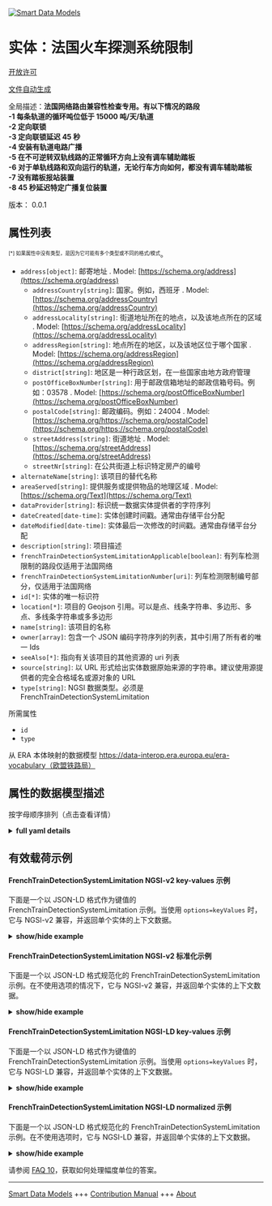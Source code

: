 <!-- 10-Header -->    
[![Smart Data Models](https://smartdatamodels.org/wp-content/uploads/2022/01/SmartDataModels_logo.png "Logo")](https://smartdatamodels.org)    
实体：法国火车探测系统限制    
=============<!-- /10-Header -->    
<!-- 15-License -->    
[开放许可](https://github.com/smart-data-models//dataModel.ERA/blob/master/FrenchTrainDetectionSystemLimitation/LICENSE.md)    
[文件自动生成](https://docs.google.com/presentation/d/e/2PACX-1vTs-Ng5dIAwkg91oTTUdt8ua7woBXhPnwavZ0FxgR8BsAI_Ek3C5q97Nd94HS8KhP-r_quD4H0fgyt3/pub?start=false&loop=false&delayms=3000#slide=id.gb715ace035_0_60)    
<!-- /15-License -->    
<!-- 20-Description -->    
全局描述：**法国网络路由兼容性检查专用。有以下情况的路段    
-1 每条轨道的循环吨位低于 15000 吨/天/轨道    
-2 定向联锁    
-3 定向联锁延迟 45 秒    
-4 安装有轨道电路广播    
-5 在不可逆转双轨线路的正常循环方向上没有调车辅助踏板    
-6 对于单轨线路和双向运行的轨道，无论行车方向如何，都没有调车辅助踏板    
-7 没有踏板报站装置    
-8 45 秒延迟特定广播复位装置**    
版本： 0.0.1    
<!-- /20-Description -->    
<!-- 30-PropertiesList -->    
## 属性列表    
<sup><sub>[*] 如果属性中没有类型，是因为它可能有多个类型或不同的格式/模式</sub></sup>。    
- `address[object]`: 邮寄地址  . Model: [https://schema.org/address](https://schema.org/address)	- `addressCountry[string]`: 国家。例如，西班牙  . Model: [https://schema.org/addressCountry](https://schema.org/addressCountry)    
	- `addressLocality[string]`: 街道地址所在的地点，以及该地点所在的区域  . Model: [https://schema.org/addressLocality](https://schema.org/addressLocality)    
	- `addressRegion[string]`: 地点所在的地区，以及该地区位于哪个国家  . Model: [https://schema.org/addressRegion](https://schema.org/addressRegion)    
	- `district[string]`: 地区是一种行政区划，在一些国家由地方政府管理      
	- `postOfficeBoxNumber[string]`: 用于邮政信箱地址的邮政信箱号码。例如：03578  . Model: [https://schema.org/postOfficeBoxNumber](https://schema.org/postOfficeBoxNumber)    
	- `postalCode[string]`: 邮政编码。例如：24004  . Model: [https://schema.org/https://schema.org/postalCode](https://schema.org/https://schema.org/postalCode)    
	- `streetAddress[string]`: 街道地址  . Model: [https://schema.org/streetAddress](https://schema.org/streetAddress)    
	- `streetNr[string]`: 在公共街道上标识特定房产的编号      
- `alternateName[string]`: 该项目的替代名称  - `areaServed[string]`: 提供服务或提供物品的地理区域  . Model: [https://schema.org/Text](https://schema.org/Text)- `dataProvider[string]`: 标识统一数据实体提供者的字符序列  - `dateCreated[date-time]`: 实体创建时间戳。通常由存储平台分配  - `dateModified[date-time]`: 实体最后一次修改的时间戳。通常由存储平台分配  - `description[string]`: 项目描述  - `frenchTrainDetectionSystemLimitationApplicable[boolean]`: 有列车检测限制的路段仅适用于法国网络  - `frenchTrainDetectionSystemLimitationNumber[uri]`: 列车检测限制编号部分，仅适用于法国网络  - `id[*]`: 实体的唯一标识符  - `location[*]`: 项目的 Geojson 引用。可以是点、线条字符串、多边形、多点、多线条字符串或多多边形  - `name[string]`: 该项目的名称  - `owner[array]`: 包含一个 JSON 编码字符序列的列表，其中引用了所有者的唯一 Ids  - `seeAlso[*]`: 指向有关该项目的其他资源的 uri 列表  - `source[string]`: 以 URL 形式给出实体数据原始来源的字符串。建议使用源提供者的完全合格域名或源对象的 URL  - `type[string]`: NGSI 数据类型。必须是 FrenchTrainDetectionSystemLimitation  <!-- /30-PropertiesList -->    
<!-- 35-RequiredProperties -->    
所需属性    
- `id`  - `type`  <!-- /35-RequiredProperties -->    
<!-- 40-RequiredProperties -->    
从 ERA 本体映射的数据模型 https://data-interop.era.europa.eu/era-vocabulary（欧盟铁路局）    
<!-- /40-RequiredProperties -->    
<!-- 50-DataModelHeader -->    
## 属性的数据模型描述    
按字母顺序排列（点击查看详情）    
<!-- /50-DataModelHeader -->    
<!-- 60-ModelYaml -->    
<details><summary><strong>full yaml details</strong></summary>      
```yaml    
FrenchTrainDetectionSystemLimitation:      
  description: "Specific for route compatibility check on French network. Sections with: \n-1 Tonnage circulated per track is inferior to 15000 tons/day/track \n-2 Directional Interlocking \n-3 45-second delay for directional interlocking \n-4 Installation with track circuit announcement \n-5 Absence of a shunting assistance pedal in the normal direction of circulation for non-reversible double track lines \n-6 Absence of a shunting assistance pedal regardless of the direction of traffic for single track lines and tracks for two way working \n-7 Absence of a pedal announcement mechanism \n-8 45-second delay for specific announcement reset devices"      
  properties:      
    address:      
      description: The mailing address      
      properties:      
        addressCountry:      
          description: 'The country. For example, Spain'      
          type: string      
          x-ngsi:      
            model: https://schema.org/addressCountry      
            type: Property      
        addressLocality:      
          description: 'The locality in which the street address is, and which is in the region'      
          type: string      
          x-ngsi:      
            model: https://schema.org/addressLocality      
            type: Property      
        addressRegion:      
          description: 'The region in which the locality is, and which is in the country'      
          type: string      
          x-ngsi:      
            model: https://schema.org/addressRegion      
            type: Property      
        district:      
          description: 'A district is a type of administrative division that, in some countries, is managed by the local government'      
          type: string      
          x-ngsi:      
            type: Property      
        postOfficeBoxNumber:      
          description: 'The post office box number for PO box addresses. For example, 03578'      
          type: string      
          x-ngsi:      
            model: https://schema.org/postOfficeBoxNumber      
            type: Property      
        postalCode:      
          description: 'The postal code. For example, 24004'      
          type: string      
          x-ngsi:      
            model: https://schema.org/https://schema.org/postalCode      
            type: Property      
        streetAddress:      
          description: The street address      
          type: string      
          x-ngsi:      
            model: https://schema.org/streetAddress      
            type: Property      
        streetNr:      
          description: Number identifying a specific property on a public street      
          type: string      
          x-ngsi:      
            type: Property      
      type: object      
      x-ngsi:      
        model: https://schema.org/address      
        type: Property      
    alternateName:      
      description: An alternative name for this item      
      type: string      
      x-ngsi:      
        type: Property      
    areaServed:      
      description: The geographic area where a service or offered item is provided      
      type: string      
      x-ngsi:      
        model: https://schema.org/Text      
        type: Property      
    dataProvider:      
      description: A sequence of characters identifying the provider of the harmonised data entity      
      type: string      
      x-ngsi:      
        type: Property      
    dateCreated:      
      description: Entity creation timestamp. This will usually be allocated by the storage platform      
      format: date-time      
      type: string      
      x-ngsi:      
        type: Property      
    dateModified:      
      description: Timestamp of the last modification of the entity. This will usually be allocated by the storage platform      
      format: date-time      
      type: string      
      x-ngsi:      
        type: Property      
    description:      
      description: A description of this item      
      type: string      
      x-ngsi:      
        type: Property      
    frenchTrainDetectionSystemLimitationApplicable:      
      description: 'Section with train detection limitation is applicable, only for the French network'      
      type: boolean      
      x-ngsi:      
        type: Property      
    frenchTrainDetectionSystemLimitationNumber:      
      description: 'Section with train detection limitation number, only for French  network'      
      format: uri      
      type: string      
      x-ngsi:      
        type: Relationship      
    id:      
      anyOf:      
        - description: Identifier format of any NGSI entity      
          maxLength: 256      
          minLength: 1      
          pattern: ^[\w\-\.\{\}\$\+\*\[\]`|~^@!,:\\]+$      
          type: string      
          x-ngsi:      
            type: Property      
        - description: Identifier format of any NGSI entity      
          format: uri      
          type: string      
          x-ngsi:      
            type: Property      
      description: Unique identifier of the entity      
      x-ngsi:      
        type: Property      
    location:      
      description: 'Geojson reference to the item. It can be Point, LineString, Polygon, MultiPoint, MultiLineString or MultiPolygon'      
      oneOf:      
        - description: Geojson reference to the item. Point      
          properties:      
            bbox:      
              items:      
                type: number      
              minItems: 4      
              type: array      
            coordinates:      
              items:      
                type: number      
              minItems: 2      
              type: array      
            type:      
              enum:      
                - Point      
              type: string      
          required:      
            - type      
            - coordinates      
          title: GeoJSON Point      
          type: object      
          x-ngsi:      
            type: GeoProperty      
        - description: Geojson reference to the item. LineString      
          properties:      
            bbox:      
              items:      
                type: number      
              minItems: 4      
              type: array      
            coordinates:      
              items:      
                items:      
                  type: number      
                minItems: 2      
                type: array      
              minItems: 2      
              type: array      
            type:      
              enum:      
                - LineString      
              type: string      
          required:      
            - type      
            - coordinates      
          title: GeoJSON LineString      
          type: object      
          x-ngsi:      
            type: GeoProperty      
        - description: Geojson reference to the item. Polygon      
          properties:      
            bbox:      
              items:      
                type: number      
              minItems: 4      
              type: array      
            coordinates:      
              items:      
                items:      
                  items:      
                    type: number      
                  minItems: 2      
                  type: array      
                minItems: 4      
                type: array      
              type: array      
            type:      
              enum:      
                - Polygon      
              type: string      
          required:      
            - type      
            - coordinates      
          title: GeoJSON Polygon      
          type: object      
          x-ngsi:      
            type: GeoProperty      
        - description: Geojson reference to the item. MultiPoint      
          properties:      
            bbox:      
              items:      
                type: number      
              minItems: 4      
              type: array      
            coordinates:      
              items:      
                items:      
                  type: number      
                minItems: 2      
                type: array      
              type: array      
            type:      
              enum:      
                - MultiPoint      
              type: string      
          required:      
            - type      
            - coordinates      
          title: GeoJSON MultiPoint      
          type: object      
          x-ngsi:      
            type: GeoProperty      
        - description: Geojson reference to the item. MultiLineString      
          properties:      
            bbox:      
              items:      
                type: number      
              minItems: 4      
              type: array      
            coordinates:      
              items:      
                items:      
                  items:      
                    type: number      
                  minItems: 2      
                  type: array      
                minItems: 2      
                type: array      
              type: array      
            type:      
              enum:      
                - MultiLineString      
              type: string      
          required:      
            - type      
            - coordinates      
          title: GeoJSON MultiLineString      
          type: object      
          x-ngsi:      
            type: GeoProperty      
        - description: Geojson reference to the item. MultiLineString      
          properties:      
            bbox:      
              items:      
                type: number      
              minItems: 4      
              type: array      
            coordinates:      
              items:      
                items:      
                  items:      
                    items:      
                      type: number      
                    minItems: 2      
                    type: array      
                  minItems: 4      
                  type: array      
                type: array      
              type: array      
            type:      
              enum:      
                - MultiPolygon      
              type: string      
          required:      
            - type      
            - coordinates      
          title: GeoJSON MultiPolygon      
          type: object      
          x-ngsi:      
            type: GeoProperty      
      x-ngsi:      
        type: GeoProperty      
    name:      
      description: The name of this item      
      type: string      
      x-ngsi:      
        type: Property      
    owner:      
      description: A List containing a JSON encoded sequence of characters referencing the unique Ids of the owner(s)      
      items:      
        anyOf:      
          - description: Identifier format of any NGSI entity      
            maxLength: 256      
            minLength: 1      
            pattern: ^[\w\-\.\{\}\$\+\*\[\]`|~^@!,:\\]+$      
            type: string      
            x-ngsi:      
              type: Property      
          - description: Identifier format of any NGSI entity      
            format: uri      
            type: string      
            x-ngsi:      
              type: Property      
        description: Unique identifier of the entity      
        x-ngsi:      
          type: Property      
      type: array      
      x-ngsi:      
        type: Property      
    seeAlso:      
      description: list of uri pointing to additional resources about the item      
      oneOf:      
        - items:      
            format: uri      
            type: string      
          minItems: 1      
          type: array      
        - format: uri      
          type: string      
      x-ngsi:      
        type: Property      
    source:      
      description: 'A sequence of characters giving the original source of the entity data as a URL. Recommended to be the fully qualified domain name of the source provider, or the URL to the source object'      
      type: string      
      x-ngsi:      
        type: Property      
    type:      
      description: NGSI data type. It has to be FrenchTrainDetectionSystemLimitation      
      enum:      
        - FrenchTrainDetectionSystemLimitation      
      type: string      
      x-ngsi:      
        type: Property      
  required:      
    - id      
    - type      
  type: object      
  x-derived-from: http://data.europa.eu/949/FrenchTrainDetectionSystemLimitation      
  x-disclaimer: 'Redistribution and use in source and binary forms, with or without modification, are permitted  provided that the license conditions are met. Copyleft (c) 2023 Contributors to Smart Data Models Program'      
  x-license-url: https://github.com/smart-data-models/dataModel.ERA/blob/master/FrenchTrainDetectionSystemLimitation/LICENSE.md      
  x-model-schema: https://smart-data-models.github.io/dataModel.ERA/Certificate/schema.json      
  x-model-tags: 'ERA vocabulary, railway, train'      
  x-version: 0.0.1      
```    
</details>      
<!-- /60-ModelYaml -->    
<!-- 70-MiddleNotes -->    
<!-- /70-MiddleNotes -->    
<!-- 80-Examples -->    
## 有效载荷示例    
#### FrenchTrainDetectionSystemLimitation NGSI-v2 key-values 示例    
下面是一个以 JSON-LD 格式作为键值的 FrenchTrainDetectionSystemLimitation 示例。当使用 `options=keyValues` 时，它与 NGSI-v2 兼容，并返回单个实体的上下文数据。    
<details><summary><strong>show/hide example</strong></summary>      
```json  
{  
  "id": "urn:ngsi-ld:FrenchTrainDetectionSystemLimitation:id:PSSH:36864867",  
  "dateCreated": "2014-09-23T15:45:27Z",  
  "dateModified": "1995-12-08T08:26:38Z",  
  "source": "Including since ",  
  "name": "Happy partner share space rock know wait. Easy something result inside strategy approach. Hold book dream agreement loss site sure.",  
  "alternateName": "Effort actually scientist window act green modern. Picture read theory deep set minute even. Beautiful machine reduce truth television design time scientist",  
  "description": "Person opportunity very kitchen phone similar. Service service find strategy. Wall to ready institution support meeting military.",  
  "dataProvider": "Computer hotel federal kid it perhaps. Source within international senior stop final around. Evidence music science.",  
  "owner": [  
    "urn:ngsi-ld:FrenchTrainDetectionSystemLimitation:items:ZDER:64486064",  
    "urn:ngsi-ld:FrenchTrainDetectionSystemLimitation:items:EWOX:19497229"  
  ],  
  "seeAlso": [  
    "urn:ngsi-ld:FrenchTrainDetectionSystemLimitation:items:BOEA:61450089"  
  ],  
  "location": {  
    "type": "Point",  
    "coordinates": [  
      -21.934426,  
      6.101443  
    ]  
  },  
  "address": {  
    "streetAddress": "Wonder majority ability. Forget throughout discussion cost. Dream store case number.",  
    "addressLocality": "Turn which sometimes. Environmental middle popular series. Stock cold hundred street read she maintain.",  
    "addressRegion": "Lot watch matter. Item station",  
    "addressCountry": "Religious none pretty defense. End out without then party. Stock million difficult resource million bring name bill.",  
    "postalCode": "Enjoy fear task company run. Left play marriage type someone ok. Away require city worker.",  
    "postOfficeBoxNumber": "Near bed always benefit fine popular economic. Ever material save after scientist.",  
    "streetNr": "Read much station loss door room cold entire. Various agree whether above ago where. Knowledge risk article degree spend drive. Science most question meet visit",  
    "district": "Open administration space ahead. Soci"  
  },  
  "areaServed": "Including international kind animal customer. Identify large me. Field deal ",  
  "type": "FrenchTrainDetectionSystemLimitation",  
  "frenchTrainDetectionSystemLimitationApplicable": false,  
  "frenchTrainDetectionSystemLimitationNumber": "urn:ngsi-ld:FrenchTrainDetectionSystemLimitation:frenchTrainDetectionSystemLimitationNumber:PVYQ:85174183"  
}  
```  
</details>    
#### FrenchTrainDetectionSystemLimitation NGSI-v2 标准化示例    
下面是一个以 JSON-LD 格式规范化的 FrenchTrainDetectionSystemLimitation 示例。在不使用选项的情况下，它与 NGSI-v2 兼容，并返回单个实体的上下文数据。    
<details><summary><strong>show/hide example</strong></summary>      
```json  
{  
  "id": "urn:ngsi-ld:FrenchTrainDetectionSystemLimitation:id:PSSH:36864867",  
  "dateCreated": {  
    "type": "DateTime",  
    "value": "2014-09-23T15:45:27Z"  
  },  
  "dateModified": {  
    "type": "DateTime",  
    "value": "1995-12-08T08:26:38Z"  
  },  
  "source": {  
    "type": "Text",  
    "value": "Including since "  
  },  
  "name": {  
    "type": "Text",  
    "value": "Happy partner share space rock know wait. Easy something result inside strategy approach. Hold book dream agreement loss site sure."  
  },  
  "alternateName": {  
    "type": "Text",  
    "value": "Effort actually scientist window act green modern. Picture read theory deep set minute even. Beautiful machine reduce truth television design time scientist"  
  },  
  "description": {  
    "type": "Text",  
    "value": "Person opportunity very kitchen phone similar. Service service find strategy. Wall to ready institution support meeting military."  
  },  
  "dataProvider": {  
    "type": "Text",  
    "value": "Computer hotel federal kid it perhaps. Source within international senior stop final around. Evidence music science."  
  },  
  "owner": {  
    "type": "StructuredValue",  
    "value": [  
      "urn:ngsi-ld:FrenchTrainDetectionSystemLimitation:items:ZDER:64486064",  
      "urn:ngsi-ld:FrenchTrainDetectionSystemLimitation:items:EWOX:19497229"  
    ]  
  },  
  "seeAlso": {  
    "type": "StructuredValue",  
    "value": [  
      "urn:ngsi-ld:FrenchTrainDetectionSystemLimitation:items:BOEA:61450089"  
    ]  
  },  
  "location": {  
    "type": "geo:json",  
    "value": {  
      "type": "Point",  
      "coordinates": [  
        -21.934426,  
        6.101443  
      ]  
    }  
  },  
  "address": {  
    "type": "StructuredValue",  
    "value": {  
      "streetAddress": "Wonder majority ability. Forget throughout discussion cost. Dream store case number.",  
      "addressLocality": "Turn which sometimes. Environmental middle popular series. Stock cold hundred street read she maintain.",  
      "addressRegion": "Lot watch matter. Item station",  
      "addressCountry": "Religious none pretty defense. End out without then party. Stock million difficult resource million bring name bill.",  
      "postalCode": "Enjoy fear task company run. Left play marriage type someone ok. Away require city worker.",  
      "postOfficeBoxNumber": "Near bed always benefit fine popular economic. Ever material save after scientist.",  
      "streetNr": "Read much station loss door room cold entire. Various agree whether above ago where. Knowledge risk article degree spend drive. Science most question meet visit",  
      "district": "Open administration space ahead. Soci"  
    }  
  },  
  "areaServed": {  
    "type": "Text",  
    "value": "Including international kind animal customer. Identify large me. Field deal "  
  },  
  "type": "FrenchTrainDetectionSystemLimitation",  
  "frenchTrainDetectionSystemLimitationApplicable": {  
    "type": "Boolean",  
    "value": false  
  },  
  "frenchTrainDetectionSystemLimitationNumber": {  
    "type": "Text",  
    "value": "urn:ngsi-ld:FrenchTrainDetectionSystemLimitation:frenchTrainDetectionSystemLimitationNumber:PVYQ:85174183"  
  }  
}  
```  
</details>    
#### FrenchTrainDetectionSystemLimitation NGSI-LD key-values 示例    
下面是一个以 JSON-LD 格式作为键值的 FrenchTrainDetectionSystemLimitation 示例。当使用 `options=keyValues` 时，它与 NGSI-LD 兼容，并返回单个实体的上下文数据。    
<details><summary><strong>show/hide example</strong></summary>      
```json  
{  
  "id": "urn:ngsi-ld:FrenchTrainDetectionSystemLimitation:id:PSSH:36864867",  
  "dateCreated": "2014-09-23T15:45:27Z",  
  "dateModified": "1995-12-08T08:26:38Z",  
  "source": "Including since ",  
  "name": "Happy partner share space rock know wait. Easy something result inside strategy approach. Hold book dream agreement loss site sure.",  
  "alternateName": "Effort actually scientist window act green modern. Picture read theory deep set minute even. Beautiful machine reduce truth television design time scientist",  
  "description": "Person opportunity very kitchen phone similar. Service service find strategy. Wall to ready institution support meeting military.",  
  "dataProvider": "Computer hotel federal kid it perhaps. Source within international senior stop final around. Evidence music science.",  
  "owner": [  
    "urn:ngsi-ld:FrenchTrainDetectionSystemLimitation:items:ZDER:64486064",  
    "urn:ngsi-ld:FrenchTrainDetectionSystemLimitation:items:EWOX:19497229"  
  ],  
  "seeAlso": [  
    "urn:ngsi-ld:FrenchTrainDetectionSystemLimitation:items:BOEA:61450089"  
  ],  
  "location": {  
    "type": "Point",  
    "coordinates": [  
      -21.934426,  
      6.101443  
    ]  
  },  
  "address": {  
    "streetAddress": "Wonder majority ability. Forget throughout discussion cost. Dream store case number.",  
    "addressLocality": "Turn which sometimes. Environmental middle popular series. Stock cold hundred street read she maintain.",  
    "addressRegion": "Lot watch matter. Item station",  
    "addressCountry": "Religious none pretty defense. End out without then party. Stock million difficult resource million bring name bill.",  
    "postalCode": "Enjoy fear task company run. Left play marriage type someone ok. Away require city worker.",  
    "postOfficeBoxNumber": "Near bed always benefit fine popular economic. Ever material save after scientist.",  
    "streetNr": "Read much station loss door room cold entire. Various agree whether above ago where. Knowledge risk article degree spend drive. Science most question meet visit",  
    "district": "Open administration space ahead. Soci"  
  },  
  "areaServed": "Including international kind animal customer. Identify large me. Field deal ",  
  "type": "FrenchTrainDetectionSystemLimitation",  
  "frenchTrainDetectionSystemLimitationApplicable": false,  
  "frenchTrainDetectionSystemLimitationNumber": "urn:ngsi-ld:FrenchTrainDetectionSystemLimitation:frenchTrainDetectionSystemLimitationNumber:PVYQ:85174183",  
  "@context": [  
    "https://raw.githubusercontent.com/smart-data-models/dataModel.ERA/master/context.jsonld"  
  ]  
}  
```  
</details>    
#### FrenchTrainDetectionSystemLimitation NGSI-LD normalized 示例    
下面是一个以 JSON-LD 格式规范化的 FrenchTrainDetectionSystemLimitation 示例。在不使用选项时，它与 NGSI-LD 兼容，并返回单个实体的上下文数据。    
<details><summary><strong>show/hide example</strong></summary>      
```json  
{  
  "id": "urn:ngsi-ld:FrenchTrainDetectionSystemLimitation:id:MUMN:30355615",  
  "dateCreated": {  
    "type": "Property",  
    "value": {  
      "@type": "DateTime",  
      "@value": "2017-12-11T22:05:23Z"  
    }  
  },  
  "dateModified": {  
    "type": "Property",  
    "value": {  
      "@type": "DateTime",  
      "@value": "1974-08-04T09:15:57Z"  
    }  
  },  
  "source": {  
    "type": "Property",  
    "value": "Vote middle customer. Know account build. Son garden image support TV"  
  },  
  "name": {  
    "type": "Property",  
    "value": "Kid behavior decision century. Accept father hand hundred order. Space enjoy store radio office enter cover."  
  },  
  "alternateName": {  
    "type": "Property",  
    "value": "Pretty four year people. Message mother action recently catch."  
  },  
  "description": {  
    "type": "Property",  
    "value": "National "  
  },  
  "dataProvider": {  
    "type": "Property",  
    "value": "Able involve move contain who director improve speak. Inc"  
  },  
  "owner": {  
    "type": "Property",  
    "value": [  
      "urn:ngsi-ld:FrenchTrainDetectionSystemLimitation:items:OCPM:47545823",  
      "urn:ngsi-ld:FrenchTrainDetectionSystemLimitation:items:YYEI:53415372"  
    ]  
  },  
  "seeAlso": {  
    "type": "Property",  
    "value": [  
      "urn:ngsi-ld:FrenchTrainDetectionSystemLimitation:items:FKOO:81839190"  
    ]  
  },  
  "location": {  
    "type": "Property",  
    "value": {  
      "type": "Point",  
      "coordinates": [  
        -78.20408,  
        125.044799  
      ]  
    }  
  },  
  "address": {  
    "type": "Property",  
    "value": {  
      "streetAddress": "Term ",  
      "addressLocality": "Return nature nothing soon democratic in. Time reach name mother pretty. Alone blue treatment together herself sound change painting.",  
      "addressRegion": "Always century cut do accept team despite. Region prevent save over degree. Nice each happen month away card.",  
      "addressCountry": "Land wife history method service they teach. Herself place movement throw discussion father. Nearly talk officer ok.",  
      "postalCode": "Difference less money reason final individual raise. Stay under car interesting check north policy. Purpose face worker apply surface.",  
      "postOfficeBoxNumber": "Baby possible guy set. Road style project hundred of its. Wife film g",  
      "streetNr": "Early star vote stor",  
      "district": "Idea buy concern relate se"  
    }  
  },  
  "areaServed": {  
    "type": "Property",  
    "value": "Image agent star total civil. Because a"  
  },  
  "type": "FrenchTrainDetectionSystemLimitation",  
  "frenchTrainDetectionSystemLimitationApplicable": {  
    "type": "Property",  
    "value": false  
  },  
  "frenchTrainDetectionSystemLimitationNumber": {  
    "type": "Relationship",  
    "object": "urn:ngsi-ld:FrenchTrainDetectionSystemLimitation:frenchTrainDetectionSystemLimitationNumber:FWCD:62453633"  
  },  
  "@context": [  
    "https://raw.githubusercontent.com/smart-data-models/dataModel.ERA/master/context.jsonld"  
  ]  
}  
```  
</details><!-- /80-Examples -->    
<!-- 90-FooterNotes -->    
<!-- /90-FooterNotes -->    
<!-- 95-Units -->    
请参阅 [FAQ 10](https://smartdatamodels.org/index.php/faqs/)，获取如何处理幅度单位的答案。    
<!-- /95-Units -->    
<!-- 97-LastFooter -->    
---    
[Smart Data Models](https://smartdatamodels.org) +++ [Contribution Manual](https://bit.ly/contribution_manual) +++ [About](https://bit.ly/Introduction_SDM)<!-- /97-LastFooter -->    
